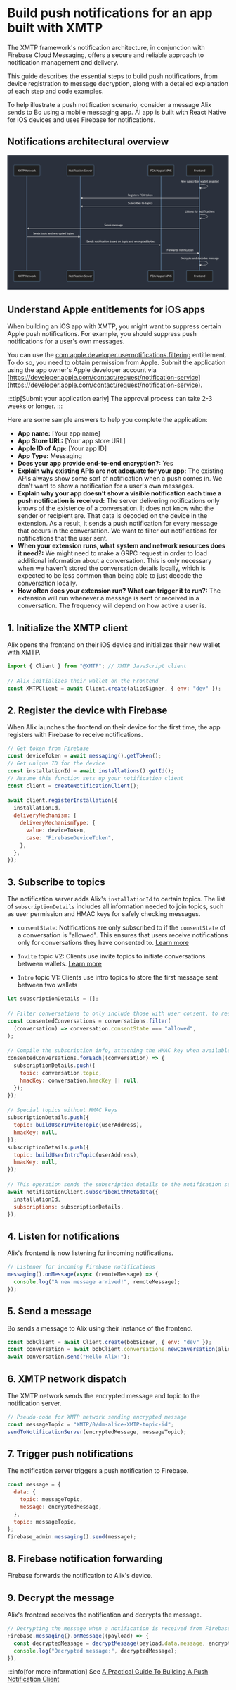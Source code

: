 # Build push notifications for an app built with XMTP

The XMTP framework's notification architecture, in conjunction with Firebase Cloud Messaging, offers a secure and reliable approach to notification management and delivery. 

This guide describes the essential steps to build push notifications, from device registration to message decryption, along with a detailed explanation of each step and code examples.

To help illustrate a push notification scenario, consider a message Alix sends to Bo using a mobile messaging app. Al app is built with React Native for iOS devices and uses Firebase for notifications. 

## Notifications architectural overview

![Sequence diagram illustrating an overview of the notification handling and delivery process in XMTP](https://raw.githubusercontent.com/xmtp/docs-xmtp-org/main/docs/pages/img/notif-diagram.png)

## Understand Apple entitlements for iOS apps

When building an iOS app with XMTP, you might want to suppress certain Apple push notifications. For example, you should suppress push notifications for a user's own messages.

You can use the [com.apple.developer.usernotifications.filtering](https://developer.apple.com/documentation/bundleresources/entitlements/com_apple_developer_usernotifications_filtering) entitlement. To do so, you need to obtain permission from Apple. Submit the application using the app owner's Apple developer account via [https://developer.apple.com/contact/request/notification-service](https://developer.apple.com/contact/request/notification-service).

:::tip[Submit your application early]
The approval process can take 2-3 weeks or longer.
:::

Here are some sample answers to help you complete the application:

- **App name:** [Your app name]
- **App Store URL:** [Your app store URL]
- **Apple ID of App:** [Your app ID]
- **App Type:** Messaging
- **Does your app provide end-to-end encryption?:** Yes
- **Explain why existing APIs are not adequate for your app:** The existing APIs always show some sort of notification when a push comes in. We don't want to show a notification for a user's own messages.
- **Explain why your app doesn’t show a visible notification each time a push notification is received:** The server delivering notifications only knows of the existence of a conversation. It does not know who the sender or recipient are. That data is decoded on the device in the extension. As a result, it sends a push notification for every message that occurs in the conversation. We want to filter out notifications for notifications that the user sent.
- **When your extension runs, what system and network resources does it need?:** We might need to make a GRPC request in order to load additional information about a conversation. This is only necessary when we haven't stored the conversation details locally, which is expected to be less common than being able to just decode the conversation locally.
- **How often does your extension run? What can trigger it to run?:** The extension will run whenever a message is sent or received in a conversation. The frequency will depend on how active a user is.

## 1. Initialize the XMTP client

Alix opens the frontend on their iOS device and initializes their new wallet with XMTP.

```javascript [JavaScript]
import { Client } from "@XMTP"; // XMTP JavaScript client

// Alix initializes their wallet on the Frontend
const XMTPClient = await Client.create(aliceSigner, { env: "dev" });
```

## 2. Register the device with Firebase

When Alix launches the frontend on their device for the first time, the app registers with Firebase to receive notifications.

```javascript [JavaScript]
// Get token from Firebase
const deviceToken = await messaging().getToken();
// Get unique ID for the device
const installationId = await installations().getId();
// Assume this function sets up your notification client
const client = createNotificationClient();

await client.registerInstallation({
  installationId,
  deliveryMechanism: {
    deliveryMechanismType: {
      value: deviceToken,
      case: "FirebaseDeviceToken",
    },
  },
});
```

## 3. Subscribe to topics

The notification server adds Alix's `installationId` to certain topics. The list of `subscriptionDetails` includes all information needed to join topics, such as user permission and HMAC keys for safely checking messages.

- `consentState`: Notifications are only subscribed to if the `consentState` of a conversation is "allowed". This ensures that users receive notifications only for conversations they have consented to. [Learn more](/consent/user-consent)

- `Invite` topic V2: Clients use invite topics to initiate conversations between wallets. [Learn more](https://github.com/xmtp/proto/blob/main/PROTOCOL.md#invitations)

- `Intro` topic V1: Clients use intro topics to store the first message sent between two wallets

```javascript [JavaScript]
let subscriptionDetails = [];

// Filter conversations to only include those with user consent, to respect privacy and avoid SPAM.
const consentedConversations = conversations.filter(
  (conversation) => conversation.consentState === "allowed",
);

// Compile the subscription info, attaching the HMAC key when available.
consentedConversations.forEach((conversation) => {
  subscriptionDetails.push({
    topic: conversation.topic,
    hmacKey: conversation.hmacKey || null,
  });
});

// Special topics without HMAC keys
subscriptionDetails.push({
  topic: buildUserInviteTopic(userAddress),
  hmacKey: null,
});
subscriptionDetails.push({
  topic: buildUserIntroTopic(userAddress),
  hmacKey: null,
});

// This operation sends the subscription details to the notification service.
await notificationClient.subscribeWithMetadata({
  installationId,
  subscriptions: subscriptionDetails,
});
```

## 4. Listen for notifications

Alix's frontend is now listening for incoming notifications.

```javascript [JavaScript]
// Listener for incoming Firebase notifications
messaging().onMessage(async (remoteMessage) => {
  console.log("A new message arrived!", remoteMessage);
});
```

## 5. Send a message

Bo sends a message to Alix using their instance of the frontend.

```javascript [JavaScript]
const bobClient = await Client.create(bobSigner, { env: "dev" });
const conversation = await bobClient.conversations.newConversation(aliceWallet);
await conversation.send("Hello Alix!");
```

## 6. XMTP network dispatch

The XMTP network sends the encrypted message and topic to the notification server.

```javascript [JavaScript]
// Pseudo-code for XMTP network sending encrypted message
const messageTopic = "XMTP/0/dm-alice-XMTP-topic-id";
sendToNotificationServer(encryptedMessage, messageTopic);
```

## 7. Trigger push notifications

The notification server triggers a push notification to Firebase.

```javascript [JavaScript]
const message = {
  data: {
    topic: messageTopic,
    message: encryptedMessage,
  },
  topic: messageTopic,
};
firebase_admin.messaging().send(message);
```

## 8. Firebase notification forwarding

Firebase forwards the notification to Alix's device.

## 9. Decrypt the message

Alix's frontend receives the notification and decrypts the message.

```javascript [JavaScript]
// Decrypting the message when a notification is received from Firebase
Firebase.messaging().onMessage((payload) => {
  const decryptedMessage = decryptMessage(payload.data.message, encryptionKey);
  console.log("Decrypted message:", decryptedMessage);
});
```

:::info[for more information]
See [A Practical Guide To Building A Push Notification Client](https://github.com/XMTP/example-notification-server-go/blob/main/docs/notifications-client-guide.md?plain=1)
